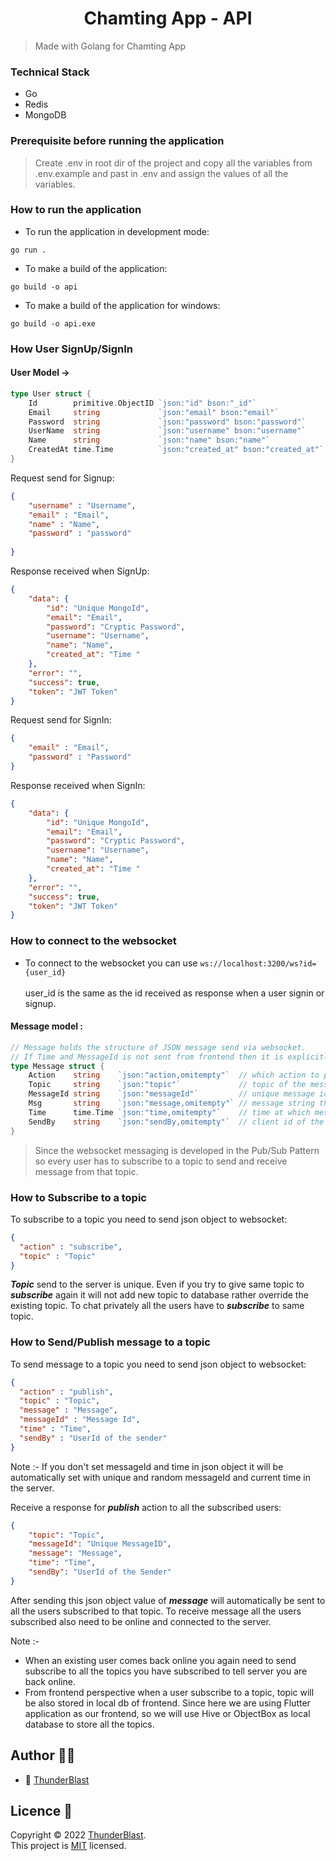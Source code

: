 # <center>Chamting App - API </center>
> Made with Golang for Chamting App

### Technical Stack 
* Go
* Redis 
* MongoDB

### Prerequisite before running the application
> Create .env in root dir of the project and copy all the variables from .env.example and past in .env and assign the values of all the variables.


### How to run the application
* To run the application in development mode:
```shell
go run .
```
* To make a build of the application:
```shell
go build -o api
```
* To make a build of the application for windows:
```shell
go build -o api.exe
```

### How User SignUp/SignIn

#### User Model ->
```go
type User struct {
	Id        primitive.ObjectID `json:"id" bson:"_id"`
	Email     string             `json:"email" bson:"email"`
	Password  string             `json:"password" bson:"password"`
	UserName  string             `json:"username" bson:"username"`
	Name      string             `json:"name" bson:"name"`
	CreatedAt time.Time          `json:"created_at" bson:"created_at"`
}
```

Request send for Signup:
```json
{
    "username" : "Username",
    "email" : "Email",
    "name" : "Name",
    "password" : "password"
  
}
```

Response received when SignUp:
```json
{
    "data": {
        "id": "Unique MongoId",
        "email": "Email",
        "password": "Cryptic Password",
        "username": "Username",
        "name": "Name",
        "created_at": "Time "
    },
    "error": "",
    "success": true,
    "token": "JWT Token"
}
```

Request send for SignIn:
```json
{
    "email" : "Email",
    "password" : "Password"
}
```

Response received when SignIn:
```json
{
    "data": {
        "id": "Unique MongoId",
        "email": "Email",
        "password": "Cryptic Password",
        "username": "Username",
        "name": "Name",
        "created_at": "Time "
    },
    "error": "",
    "success": true,
    "token": "JWT Token"
}
```

### How to connect to the websocket

- To connect to the websocket you can use `ws://localhost:3200/ws?id={user_id}`<br></br>
user_id is the same as the id received as response when a user signin or signup.

#### Message model :
```go
// Message holds the structure of JSON message send via websocket. 
// If Time and MessageId is not sent from frontend then it is explicitly created here at backend
type Message struct {
    Action    string    `json:"action,omitempty"`  // which action to perform with the message
    Topic     string    `json:"topic"`             // topic of the message sent
    MessageId string    `json:"messageId"`         // unique message id for each message
    Msg       string    `json:"message,omitempty"` // message string that is sent
    Time      time.Time `json:"time,omitempty"`    // time at which message is sent
    SendBy    string    `json:"sendBy,omitempty"`  // client id of the client
}
```

> Since the websocket messaging is developed in the Pub/Sub Pattern so every user has to subscribe to a topic to send and receive message from that topic.

### How to Subscribe to a topic
To subscribe to a topic you need to send json object to websocket:
```json
{
  "action" : "subscribe",
  "topic" : "Topic"
}
```
***Topic*** send to the server is unique. Even if you try to give same topic to ***subscribe*** again it will not add new topic to database rather override the existing topic.
To chat privately all the users have to ***subscribe*** to same topic. 

### How to Send/Publish message to a topic
To send message to a topic you need to send json object to websocket:
```json
{
  "action" : "publish",
  "topic" : "Topic",
  "message" : "Message",
  "messageId" : "Message Id",
  "time" : "Time",
  "sendBy" : "UserId of the sender"
}
```
Note :- If you don't set messageId and time in json object it will be automatically set
with unique and random messageId and current time in the server.

Receive a response for ***publish*** action to all the subscribed users:
```json
{
    "topic": "Topic",
    "messageId": "Unique MessageID",
    "message": "Message",
    "time": "Time",
    "sendBy": "UserId of the Sender"
}
```

After sending this json object value of ***message*** will automatically be sent to all the users subscribed to that topic. To receive message all the users subscribed also need to be online and connected to the server.

Note :-
* When an existing user comes back online you again need to send subscribe to all the topics you have subscribed to tell server you are back online.
* From frontend perspective when a user subscribe to a topic, topic will be also stored in local db of frontend. Since here we are using Flutter application as our frontend, so we will use Hive or ObjectBox as local database to store all the topics.

## Author 🙍‍♂️
- 👦 [ThunderBlast](https://github.com/XxThunderBlastxX)

## Licence 📃
Copyright © 2022 [ThunderBlast](https://github.com/xXThunderBlastxX).<br />
This project is [MIT](LICENCE) licensed.
